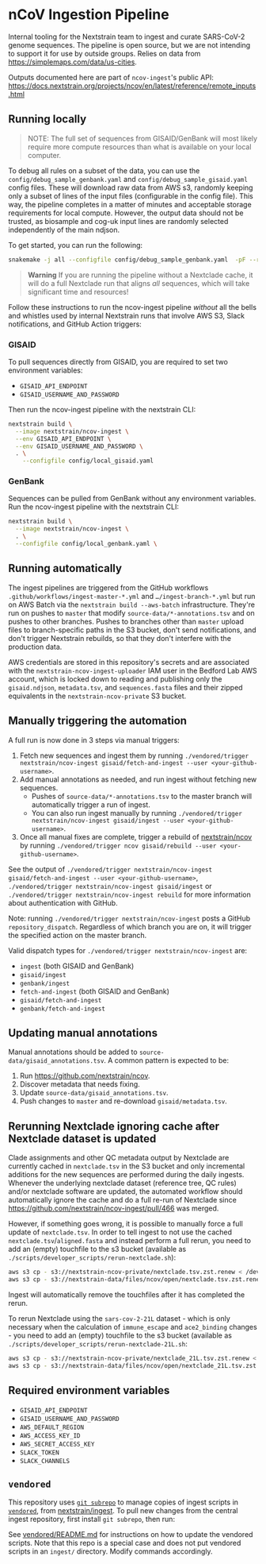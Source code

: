 # nCoV Ingestion Pipeline

Internal tooling for the Nextstrain team to ingest and curate SARS-CoV-2 genome sequences. The pipeline is open source, but we are not intending to support it for use by outside groups.
Relies on data from <https://simplemaps.com/data/us-cities>.

Outputs documented here are part of `ncov-ingest`'s public API: https://docs.nextstrain.org/projects/ncov/en/latest/reference/remote_inputs.html

## Running locally

> NOTE: The full set of sequences from GISAID/GenBank will most likely require more compute resources than what is available on your local computer.

To debug all rules on a subset of the data, you can use the `config/debug_sample_genbank.yaml` and `config/debug_sample_gisaid.yaml` config files.
These will download raw data from AWS s3, randomly keeping only a subset of lines of the input files (configurable in the config file).
This way, the pipeline completes in a matter of minutes and acceptable storage requirements for local compute.
However, the output data should not be trusted, as biosample and cog-uk input lines are randomly selected independently of the main ndjson.

To get started, you can run the following:

```sh
snakemake -j all --configfile config/debug_sample_genbank.yaml  -pF --ri --nt
```

> **Warning**
> If you are running the pipeline without a Nextclade cache, it will do a full Nextclade run that aligns _all_ sequences,
> which will take significant time and resources!

Follow these instructions to run the ncov-ingest pipeline _without_ all the bells and whistles used by internal Nextstrain runs that involve AWS S3, Slack notifications, and GitHub Action triggers:

### GISAID

To pull sequences directly from GISAID, you are required to set two environment variables:

- `GISAID_API_ENDPOINT`
- `GISAID_USERNAME_AND_PASSWORD`

Then run the ncov-ingest pipeline with the nextstrain CLI:

```sh
nextstrain build \
  --image nextstrain/ncov-ingest \
  --env GISAID_API_ENDPOINT \
  --env GISAID_USERNAME_AND_PASSWORD \
  . \
    --configfile config/local_gisaid.yaml
```

### GenBank

Sequences can be pulled from GenBank without any environment variables.
Run the ncov-ingest pipeline with the nextstrain CLI:

```sh
nextstrain build \
  --image nextstrain/ncov-ingest \
  . \
  --configfile config/local_genbank.yaml \
```

## Running automatically

The ingest pipelines are triggered from the GitHub workflows `.github/workflows/ingest-master-*.yml` and `…/ingest-branch-*.yml` but run on AWS Batch via the `nextstrain build --aws-batch` infrastructure.
They're run on pushes to `master` that modify `source-data/*-annotations.tsv` and on pushes to other branches.
Pushes to branches other than `master` upload files to branch-specific paths in the S3 bucket, don't send notifications, and don't trigger Nextstrain rebuilds, so that they don't interfere with the production data.

AWS credentials are stored in this repository's secrets and are associated with the `nextstrain-ncov-ingest-uploader` IAM user in the Bedford Lab AWS account, which is locked down to reading and publishing only the `gisaid.ndjson`, `metadata.tsv`, and `sequences.fasta` files and their zipped equivalents in the `nextstrain-ncov-private` S3 bucket.

## Manually triggering the automation

A full run is now done in 3 steps via manual triggers:

1. Fetch new sequences and ingest them by running `./vendored/trigger nextstrain/ncov-ingest gisaid/fetch-and-ingest --user <your-github-username>`.
2. Add manual annotations as needed, and run ingest without fetching new sequences.
    - Pushes of `source-data/*-annotations.tsv` to the master branch will automatically trigger a run of ingest.
    - You can also run ingest manually by running `./vendored/trigger nextstrain/ncov-ingest gisaid/ingest --user <your-github-username>`.
3. Once all manual fixes are complete, trigger a rebuild of [nextstrain/ncov](https://github.com/nextstrain/ncov) by running `./vendored/trigger ncov gisaid/rebuild --user <your-github-username>`.

See the output of `./vendored/trigger nextstrain/ncov-ingest gisaid/fetch-and-ingest --user <your-github-username>`, `./vendored/trigger nextstrain/ncov-ingest gisaid/ingest` or `./vendored/trigger nextstrain/ncov-ingest rebuild` for more information about authentication with GitHub.

Note: running `./vendored/trigger nextstrain/ncov-ingest` posts a GitHub `repository_dispatch`.
Regardless of which branch you are on, it will trigger the specified action on the master branch.

Valid dispatch types for `./vendored/trigger nextstrain/ncov-ingest` are:

- `ingest` (both GISAID and GenBank)
- `gisaid/ingest`
- `genbank/ingest`
- `fetch-and-ingest` (both GISAID and GenBank)
- `gisaid/fetch-and-ingest`
- `genbank/fetch-and-ingest`

## Updating manual annotations

Manual annotations should be added to `source-data/gisaid_annotations.tsv`.
A common pattern is expected to be:

 1. Run <https://github.com/nextstrain/ncov>.
 2. Discover metadata that needs fixing.
 3. Update `source-data/gisaid_annotations.tsv`.
 4. Push changes to `master` and re-download `gisaid/metadata.tsv`.

## Rerunning Nextclade ignoring cache after Nextclade dataset is updated

Clade assignments and other QC metadata output by Nextclade are currently cached in `nextclade.tsv` in the S3 bucket and only incremental additions for the new sequences are performed during the daily ingests.
Whenever the underlying nextclade dataset (reference tree, QC rules) and/or nextclade software are updated,
the automated workflow should automatically ignore the cache and do a full re-run of Nextclade
since https://github.com/nextstrain/ncov-ingest/pull/466 was merged.

However, if something goes wrong, it is possible to manually force a full update of `nextclade.tsv`.
In order to tell ingest to not use the cached `nextclade.tsv`/`aligned.fasta` and instead perform a full rerun,
you need to add an (empty) touchfile to the s3 bucket (available as `./scripts/developer_scripts/rerun-nextclade.sh`):

```bash
aws s3 cp - s3://nextstrain-ncov-private/nextclade.tsv.zst.renew < /dev/null
aws s3 cp - s3://nextstrain-data/files/ncov/open/nextclade.tsv.zst.renew < /dev/null
```

Ingest will automatically remove the touchfiles after it has completed the rerun.

To rerun Nextclade using the `sars-cov-2-21L` dataset - which is only necessary when the calculation of `immune_escape` and `ace2_binding` changes - you need to add an (empty) touchfile to the s3 bucket (available as `./scripts/developer_scripts/rerun-nextclade-21L.sh`:

```bash
aws s3 cp - s3://nextstrain-ncov-private/nextclade_21L.tsv.zst.renew < /dev/null
aws s3 cp - s3://nextstrain-data/files/ncov/open/nextclade_21L.tsv.zst.renew < /dev/null
```

## Required environment variables

- `GISAID_API_ENDPOINT`
- `GISAID_USERNAME_AND_PASSWORD`
- `AWS_DEFAULT_REGION`
- `AWS_ACCESS_KEY_ID`
- `AWS_SECRET_ACCESS_KEY`
- `SLACK_TOKEN`
- `SLACK_CHANNELS`

## `vendored`

This repository uses [`git subrepo`](https://github.com/ingydotnet/git-subrepo) to manage copies of ingest scripts in [`vendored`](./vendored), from [nextstrain/ingest](https://github.com/nextstrain/ingest). To pull new changes from the central ingest repository, first install `git subrepo`, then run:

See [vendored/README.md](vendored/README.md#vendoring) for instructions on how to update
the vendored scripts. Note that this repo is a special case and does not put vendored
scripts in an `ingest/` directory. Modify commands accordingly.
